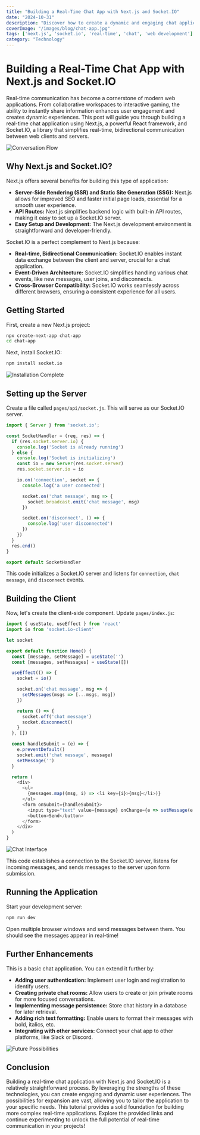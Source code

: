 ```yaml
---
title: "Building a Real-Time Chat App with Next.js and Socket.IO"
date: "2024-10-31"
description: "Discover how to create a dynamic and engaging chat application using the power of Next.js and Socket.IO for real-time updates."
coverImage: "/images/blog/chat-app.jpg"
tags: ['next.js', 'socket.io', 'real-time', 'chat', 'web development']
category: "Technology"
---
```

    
# Building a Real-Time Chat App with Next.js and Socket.IO

Real-time communication has become a cornerstone of modern web applications. From collaborative workspaces to interactive gaming, the ability to instantly share information enhances user engagement and creates dynamic experiences.  This post will guide you through building a real-time chat application using Next.js, a powerful React framework, and Socket.IO, a library that simplifies real-time, bidirectional communication between web clients and servers.

![Conversation Flow](/images/blog/conversation-flow.jpg)

## Why Next.js and Socket.IO?

Next.js offers several benefits for building this type of application:

* **Server-Side Rendering (SSR) and Static Site Generation (SSG):** Next.js allows for improved SEO and faster initial page loads, essential for a smooth user experience.
* **API Routes:**  Next.js simplifies backend logic with built-in API routes, making it easy to set up a Socket.IO server.
* **Easy Setup and Development:** The Next.js development environment is straightforward and developer-friendly.


Socket.IO is a perfect complement to Next.js because:

* **Real-time, Bidirectional Communication:** Socket.IO enables instant data exchange between the client and server, crucial for a chat application.
* **Event-Driven Architecture:** Socket.IO simplifies handling various chat events, like new messages, user joins, and disconnects.
* **Cross-Browser Compatibility:** Socket.IO works seamlessly across different browsers, ensuring a consistent experience for all users.


## Getting Started

First, create a new Next.js project:

```bash
npx create-next-app chat-app
cd chat-app
```

Next, install Socket.IO:

```bash
npm install socket.io
```

![Installation Complete](/images/blog/installation-complete.jpg)

## Setting up the Server

Create a file called `pages/api/socket.js`. This will serve as our Socket.IO server.

```javascript
import { Server } from 'socket.io';

const SocketHandler = (req, res) => {
  if (res.socket.server.io) {
    console.log('Socket is already running')
  } else {
    console.log('Socket is initializing')
    const io = new Server(res.socket.server)
    res.socket.server.io = io

    io.on('connection', socket => {
      console.log('a user connected')

      socket.on('chat message', msg => {
        socket.broadcast.emit('chat message', msg)
      })

      socket.on('disconnect', () => {
        console.log('user disconnected')
      })
    })
  }
  res.end()
}

export default SocketHandler
```

This code initializes a Socket.IO server and listens for `connection`, `chat message`, and `disconnect` events.

## Building the Client

Now, let's create the client-side component.  Update `pages/index.js`:

```javascript
import { useState, useEffect } from 'react'
import io from 'socket.io-client'

let socket

export default function Home() {
  const [message, setMessage] = useState('')
  const [messages, setMessages] = useState([])

  useEffect(() => {
    socket = io()

    socket.on('chat message', msg => {
      setMessages(msgs => [...msgs, msg])
    })

    return () => {
      socket.off('chat message')
      socket.disconnect()
    }
  }, [])

  const handleSubmit = (e) => {
    e.preventDefault()
    socket.emit('chat message', message)
    setMessage('')
  }

  return (
    <div>
      <ul>
        {messages.map((msg, i) => <li key={i}>{msg}</li>)}
      </ul>
      <form onSubmit={handleSubmit}>
        <input type="text" value={message} onChange={e => setMessage(e.target.value)} />
        <button>Send</button>
      </form>
    </div>
  )
}
```

![Chat Interface](/images/blog/chat-interface.jpg)

This code establishes a connection to the Socket.IO server, listens for incoming messages, and sends messages to the server upon form submission.

## Running the Application

Start your development server:

```bash
npm run dev
```

Open multiple browser windows and send messages between them.  You should see the messages appear in real-time!

## Further Enhancements

This is a basic chat application. You can extend it further by:

* **Adding user authentication:**  Implement user login and registration to identify users.
* **Creating private chat rooms:** Allow users to create or join private rooms for more focused conversations.
* **Implementing message persistence:** Store chat history in a database for later retrieval.
* **Adding rich text formatting:** Enable users to format their messages with bold, italics, etc.
* **Integrating with other services:** Connect your chat app to other platforms, like Slack or Discord.

![Future Possibilities](/images/blog/future-possibilities.jpg)


## Conclusion

Building a real-time chat application with Next.js and Socket.IO is a relatively straightforward process. By leveraging the strengths of these technologies, you can create engaging and dynamic user experiences. The possibilities for expansion are vast, allowing you to tailor the application to your specific needs. This tutorial provides a solid foundation for building more complex real-time applications.  Explore the provided links and continue experimenting to unlock the full potential of real-time communication in your projects!
